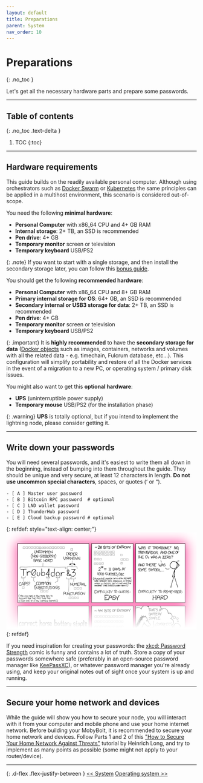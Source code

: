 ```yaml
---
layout: default
title: Preparations
parent: System
nav_order: 10
---
```


<!-- markdownlint-disable MD014 MD022 MD025 MD040 -->

# Preparations
{: .no_toc }

Let's get all the necessary hardware parts and prepare some passwords.

---

## Table of contents
{: .no_toc .text-delta }

1. TOC
{:toc}

---

## Hardware requirements

This guide builds on the readily available personal computer. 
Although using orchestrators such as [Docker Swarm](https://docs.docker.com/engine/swarm/) or [Kubernetes](https://kubernetes.io/it/) the same principles can be applied in a multihost environment, this scenario is considered out-of-scope.

You need the following **minimal hardware**:

- **Personal Computer** with x86_64 CPU and 4+ GB RAM
- **Internal storage**: 2+ TB, an SSD is recommended
- **Pen drive**: 4+ GB
- **Temporary monitor** screen or television
- **Temporary keyboard** USB/PS2

{: .note}
If you want to start with a single storage, and then install the secondary storage later, you can follow this [bonus guide](../bonus/system/migrate-docker-data).

You should get the following **recommended hardware**:

- **Personal Computer** with x86_64 CPU and 8+ GB RAM
- **Primary internal storage for OS**: 64+ GB, an SSD is recommended
- **Secondary internal or USB3 storage for data**: 2+ TB, an SSD is recommended
- **Pen drive**: 4+ GB
- **Temporary monitor** screen or television
- **Temporary keyboard** USB/PS2

{: .important}
It is **highly recommended** to have the **secondary storage for data** ([Docker objects](docker#overview) such as images, containers, networks and volumes with all the related data - e.g. timechain, Fulcrum database, etc...). This configuration will simplify portability and restore of all the Docker services in the event of a migration to a new PC, or operating system / primary disk issues.

You might also want to get this **optional hardware**:

- **UPS** (uninterruptible power supply)
- **Temporary mouse** USB/PS2 (for the installation phase)

{: .warning}
**UPS** is totally optional, but if you intend to implement the lightning node, please consider getting it.

---

## Write down your passwords

You will need several passwords, and it's easiest to write them all down in the beginning, instead of bumping into them throughout the guide. They should be unique and very secure, at least 12 characters in length. **Do not use uncommon special characters**, spaces, or quotes (‘ or “).

```console
- [ A ] Master user password
- [ B ] Bitcoin RPC password  # optional
- [ C ] LND wallet password
- [ D ] ThunderHub password
- [ E ] Cloud backup password # optional
```

{: refdef: style="text-align: center;"}
![xkcd: Password Strength](../../images/system-preparations_xkcd.png)
{: refdef}

If you need inspiration for creating your passwords: the [xkcd: Password Strength](https://xkcd.com/936/) comic is funny and contains a lot of truth. Store a copy of your passwords somewhere safe (preferably in an open-source password manager like [KeePassXC](https://keepassxc.org/)), or whatever password manager you're already using, and keep your original notes out of sight once your system is up and running.

---

## Secure your home network and devices

While the guide will show you how to secure your node, you will interact with it from your computer and mobile phone and use your home internet network. Before building your MobyBolt, it is recommended to secure your home network and devices. Follow Parts 1 and 2 of this ["How to Secure Your Home Network Against Threats"](https://restoreprivacy.com/secure-home-network/) tutorial by Heinrich Long, and try to implement as many points as possible (some might not apply to your router/device).

---

{: .d-flex .flex-justify-between }
[<< System](./)
[Operating system >>](operating-system)
